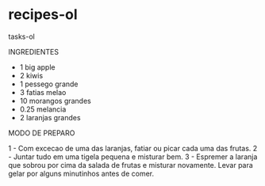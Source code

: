 # recipes-ol
 tasks-ol

 INGREDIENTES
  

- 1 big apple
- 2 kiwis
- 1 pessego grande
- 3 fatias melao
- 10 morangos grandes
- 0.25 melancia
- 2 laranjas grandes

MODO DE PREPARO
 
1 - Com excecao de uma das laranjas, fatiar ou picar cada uma das frutas.
2 - Juntar tudo em uma tigela pequena e misturar bem.
3 - Espremer a laranja que sobrou por cima da salada de frutas e misturar novamente. Levar para gelar por alguns minutinhos antes de comer.